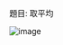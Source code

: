 題目: 取平均


![image](https://github.com/user-attachments/assets/c8b3de55-55ea-4f0e-a16a-54986b7a1a67)
